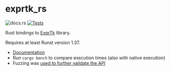 # exprtk_rs

![docs.rs](https://docs.rs/exprtk_rs/badge.svg)
[![Tests](https://github.com/markschl/exprtk_rs/workflows/rust.yml/badge.svg)](https://travis-ci.org/markschl/exprtk_rs/actions)

Rust bindings to [ExprTk](http://www.partow.net/programming/exprtk/) library.

Requires at least Runst version 1.37.

* [Documentation](https://docs.rs/exprtk_rs)
* Run `cargo bench` to compare execution times (also with native execution)
* Fuzzing was [used to further validate the API](FUZZING.md)
